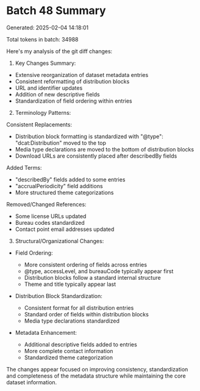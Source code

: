 # Batch 48 Summary

Generated: 2025-02-04 14:18:01

Total tokens in batch: 34988

Here's my analysis of the git diff changes:

1. Key Changes Summary:
- Extensive reorganization of dataset metadata entries
- Consistent reformatting of distribution blocks
- URL and identifier updates
- Addition of new descriptive fields
- Standardization of field ordering within entries

2. Terminology Patterns:

Consistent Replacements:
- Distribution block formatting is standardized with "@type": "dcat:Distribution" moved to the top
- Media type declarations are moved to the bottom of distribution blocks
- Download URLs are consistently placed after describedBy fields

Added Terms:
- "describedBy" fields added to some entries
- "accrualPeriodicity" field additions
- More structured theme categorizations

Removed/Changed References:
- Some license URLs updated
- Bureau codes standardized
- Contact point email addresses updated

3. Structural/Organizational Changes:

- Field Ordering:
  - More consistent ordering of fields across entries
  - @type, accessLevel, and bureauCode typically appear first
  - Distribution blocks follow a standard internal structure
  - Theme and title typically appear last

- Distribution Block Standardization:
  - Consistent format for all distribution entries
  - Standard order of fields within distribution blocks
  - Media type declarations standardized

- Metadata Enhancement:
  - Additional descriptive fields added to entries
  - More complete contact information
  - Standardized theme categorization

The changes appear focused on improving consistency, standardization and completeness of the metadata structure while maintaining the core dataset information.